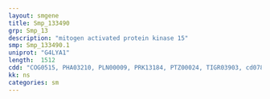 ```yaml
---
layout: smgene
title: Smp_133490
grp: Smp_13
description: "mitogen activated protein kinase 15"
smp: Smp_133490.1
uniprot: "G4LYA1"
length:  1512
cdd: "COG0515, PHA03210, PLN00009, PRK13184, PTZ00024, TIGR03903, cd07852, cl21453, pfam00069, smart00220"
kk: ns
categories: sm
---
```

